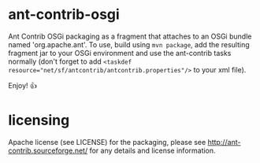 ant-contrib-osgi
================

Ant Contrib OSGi packaging as a fragment that attaches to an OSGi bundle named 'org.apache.ant'. To use, build using ```mvn package```, add the resulting fragment jar to your OSGi environment and use the ant-contrib tasks normally (don't forget to add ```<taskdef resource="net/sf/antcontrib/antcontrib.properties"/>``` to your xml file).

Enjoy! :+1: 

licensing
=========

Apache license (see LICENSE) for the packaging, please see http://ant-contrib.sourceforge.net/ for any details and license information.
